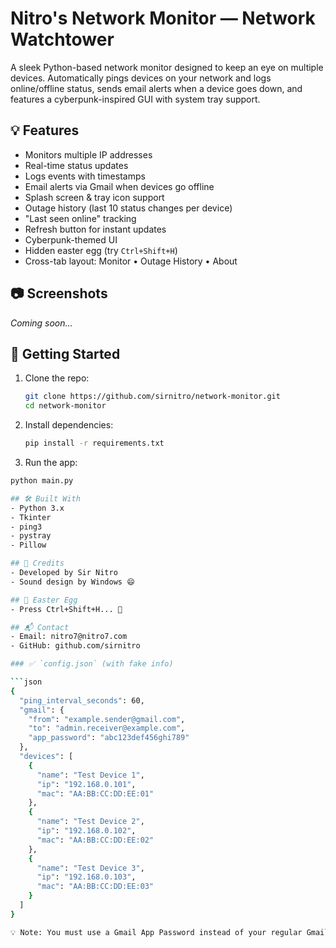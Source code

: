 # Nitro's Network Monitor — Network Watchtower

A sleek Python-based network monitor designed to keep an eye on multiple devices. Automatically pings devices on your network and logs online/offline status, sends email alerts when a device goes down, and features a cyberpunk-inspired GUI with system tray support.

## 💡 Features

- Monitors multiple IP addresses
- Real-time status updates
- Logs events with timestamps
- Email alerts via Gmail when devices go offline
- Splash screen & tray icon support
- Outage history (last 10 status changes per device)
- "Last seen online" tracking
- Refresh button for instant updates
- Cyberpunk-themed UI
- Hidden easter egg (try `Ctrl+Shift+H`)
- Cross-tab layout: Monitor • Outage History • About

## 📷 Screenshots

*Coming soon...*

## 🚀 Getting Started

1. Clone the repo:
   ```bash
   git clone https://github.com/sirnitro/network-monitor.git
   cd network-monitor
2. Install dependencies:
   ```bash
   pip install -r requirements.txt
3. Run the app:
```bash
python main.py

## 🛠 Built With
- Python 3.x
- Tkinter
- ping3
- pystray
- Pillow

## 🧠 Credits
- Developed by Sir Nitro
- Sound design by Windows 😄

## 🧨 Easter Egg
- Press Ctrl+Shift+H... 👀

## 📬 Contact
- Email: nitro7@nitro7.com
- GitHub: github.com/sirnitro

### ✅ `config.json` (with fake info)

```json
{
  "ping_interval_seconds": 60,
  "gmail": {
    "from": "example.sender@gmail.com",
    "to": "admin.receiver@example.com",
    "app_password": "abc123def456ghi789"
  },
  "devices": [
    {
      "name": "Test Device 1",
      "ip": "192.168.0.101",
      "mac": "AA:BB:CC:DD:EE:01"
    },
    {
      "name": "Test Device 2",
      "ip": "192.168.0.102",
      "mac": "AA:BB:CC:DD:EE:02"
    },
    {
      "name": "Test Device 3",
      "ip": "192.168.0.103",
      "mac": "AA:BB:CC:DD:EE:03"
    }
  ]
}

💡 Note: You must use a Gmail App Password instead of your regular Gmail password.
